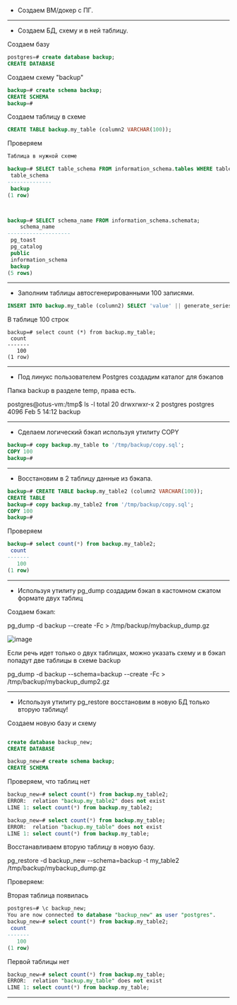 * Создаем ВМ/докер c ПГ.

--------------------------------------

* Создаем БД, схему и в ней таблицу.

Создаем базу
  
```sql
postgres=# create database backup;
CREATE DATABASE
```
Создаем схему "backup"
```sql
backup=# create schema backup;
CREATE SCHEMA
backup=#
```
Создаем таблицу в схеме 
```sql
CREATE TABLE backup.my_table (column2 VARCHAR(100));
```
Проверяем 

```sql
Таблица в нужной схеме 

backup=# SELECT table_schema FROM information_schema.tables WHERE table_name = 'my_table';
 table_schema
--------------
 backup
(1 row)



backup=# SELECT schema_name FROM information_schema.schemata;
    schema_name
--------------------
 pg_toast
 pg_catalog
 public
 information_schema
 backup
(5 rows)

```

-------------------------------------

* Заполним таблицы автосгенерированными 100 записями.

```sql
INSERT INTO backup.my_table (column2) SELECT 'value' || generate_series FROM generate_series(1, 100);
```
В таблице 100 строк 

```
backup=# select count (*) from backup.my_table;
 count
-------
   100
(1 row)
```

-------------------------------------

* Под линукс пользователем Postgres создадим каталог для бэкапов

Папка backup в разделе temp, права есть.
 
postgres@otus-vm:/tmp$ ls -l
total 20
drwxrwxr-x 2 postgres postgres 4096 Feb  5 14:12 backup

-------------------------------------

* Сделаем логический бэкап используя утилиту COPY

 ```sql
backup=# copy backup.my_table to '/tmp/backup/copy.sql';
COPY 100
backup=#

 ```

-------------------------------------

* Восстановим в 2 таблицу данные из бэкапа.

```sql
backup=# CREATE TABLE backup.my_table2 (column2 VARCHAR(100));
CREATE TABLE
backup=# copy backup.my_table2 from '/tmp/backup/copy.sql';
COPY 100
backup=#

```
Проверяем 

```sql
backup=# select count(*) from backup.my_table2;
 count
-------
   100
(1 row)

```
-------------------------------------

* Используя утилиту pg_dump создадим бэкап в кастомном сжатом формате двух таблиц

Создаем бэкап:

pg_dump -d backup --create  -Fc > /tmp/backup/mybackup_dump.gz

![image](https://github.com/VyacheslavIT/postgre/assets/136000255/da551b2a-5f5d-4044-9d40-8e1945c8c2cb)

Если речь идет только о двух таблицах, можно указать схему и в бэкап попадут две таблицы в схеме backup

pg_dump -d backup --schema=backup --create  -Fc > /tmp/backup/mybackup_dump2.gz



-------------------------------------

* Используя утилиту pg_restore восстановим в новую БД только вторую таблицу!

Создаем новую базу и схему 

```sql

create database backup_new;
CREATE DATABASE

backup_new=# create schema backup;
CREATE SCHEMA

```

Проверяем, что таблиц нет
```sql
backup_new=# select count(*) from backup.my_table2;
ERROR:  relation "backup.my_table2" does not exist
LINE 1: select count(*) from backup.my_table2;   

```
```sql
backup_new=# select count(*) from backup.my_table;
ERROR:  relation "backup.my_table" does not exist
LINE 1: select count(*) from backup.my_table;

```

Восстанавливаем вторую таблицу в новую базу.


pg_restore -d backup_new --schema=backup -t my_table2 /tmp/backup/mybackup_dump.gz

Проверяем: 

Вторая таблица появилась

```sql
postgres=# \c backup_new;
You are now connected to database "backup_new" as user "postgres".
backup_new=# select count(*) from backup.my_table2;
 count
-------
   100
(1 row)

```

Первой таблицы нет 
```sql
backup_new=# select count(*) from backup.my_table;
ERROR:  relation "backup.my_table" does not exist
LINE 1: select count(*) from backup.my_table;
```

  
  
------------------------------------

